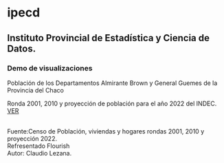 <h1> ipecd</h1>

<h2>Instituto Provincial de Estadística y Ciencia de Datos.</h2>

<h3>Demo de visualizaciones</h3>

<p> Población de los Departamentos Almirante Brown y General Guemes de la Provincia del Chaco  
  
  Ronda 2001, 2010 y proyección de población para el año 2022 del INDEC. [VER](https://cdlezana.github.io/ipecd/poblac_RM_FL)</p>  
  Fuente:Censo de Población, viviendas y hogares rondas 2001, 2010 y proyección 2022.  
  Refresentado Flourish  
  Autor: Claudio Lezana.
